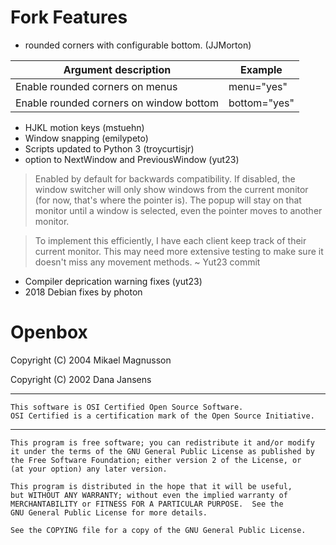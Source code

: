 # Fork Features 
* rounded corners with configurable bottom. (JJMorton)

Argument description | Example
------------ | -------------
Enable rounded corners on menus | menu="yes"
Enable rounded corners on window bottom | bottom="yes"

* HJKL motion keys (mstuehn) 
* Window snapping (emilypeto)
* Scripts updated to Python 3 (troycurtisjr)
* <allMonitors> option to NextWindow and PreviousWindow (yut23)
>Enabled by default for backwards compatibility.
If disabled, the window switcher will only show windows from the current
monitor (for now, that's where the pointer is). The popup will stay on
that monitor until a window is selected, even the pointer moves to
another monitor.

>To implement this efficiently, I have each client keep track of their
current monitor. This may need more extensive testing to make sure it
doesn't miss any movement methods. ~ Yut23 commit
* Compiler deprication warning fixes (yut23)
* 2018 Debian fixes by photon
# Openbox

Copyright (C) 2004  Mikael Magnusson

Copyright (C) 2002  Dana Jansens

----

    This software is OSI Certified Open Source Software.
    OSI Certified is a certification mark of the Open Source Initiative.

----

    This program is free software; you can redistribute it and/or modify
    it under the terms of the GNU General Public License as published by
    the Free Software Foundation; either version 2 of the License, or
    (at your option) any later version.

    This program is distributed in the hope that it will be useful,
    but WITHOUT ANY WARRANTY; without even the implied warranty of
    MERCHANTABILITY or FITNESS FOR A PARTICULAR PURPOSE.  See the
    GNU General Public License for more details.

    See the COPYING file for a copy of the GNU General Public License.

